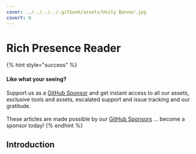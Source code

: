 ```yaml
---
cover: ../../../../.gitbook/assets/Unity Banner.jpg
coverY: 0
---
```


# Rich Presence Reader

{% hint style="success" %}
#### Like what your seeing?

Support us as a [GitHub Sponsor](../../../../where-to-buy/become-a-sponsor.md) and get instant access to all our assets, exclusive tools and assets, escalated support and issue tracking and our gratitude.\
\
These articles are made possible by our [GitHub Sponsors](../../../../where-to-buy/become-a-sponsor.md) ... become a sponsor today!
{% endhint %}

## &#x20;Introduction
